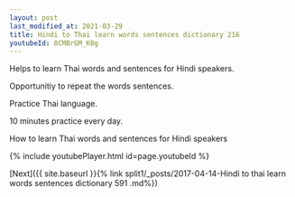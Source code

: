 ```yaml
---
layout: post
last_modified_at: 2021-03-29
title: Hindi to Thai learn words sentences dictionary 216 
youtubeId: 8CMBrGM_K8g
---
```

 
 
Helps to learn Thai words and sentences for Hindi speakers.

Opportunitiy to repeat the words sentences. 

Practice Thai language. 
 
10 minutes practice every day. 
 
How to learn Thai words and sentences for Hindi speakers 
 
{% include youtubePlayer.html id=page.youtubeId %}
 
 
[Next]({{ site.baseurl }}{% link  split1/_posts/2017-04-14-Hindi to thai learn words sentences dictionary 591 .md%})
 
